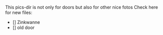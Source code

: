 This pics-dir is not only for doors but also for other nice fotos
Check here for new files:
* [] Zinkwanne
* [] old door

